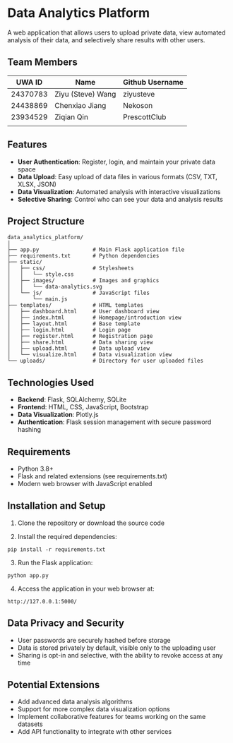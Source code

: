# Data Analytics Platform

A web application that allows users to upload private data, view automated analysis of their data, and selectively share results with other users.

## Team Members

| UWA ID   | Name | Github Username         |
|----------|----------|-----------------|
| 24370783   | Ziyu (Steve) Wang       | ziyusteve   |
| 24438869   | Chenxiao Jiang          |Nekoson   |
| 23934529   | Ziqian Qin          | PrescottClub   |
|   |       |   |

## Features

- **User Authentication**: Register, login, and maintain your private data space
- **Data Upload**: Easy upload of data files in various formats (CSV, TXT, XLSX, JSON)
- **Data Visualization**: Automated analysis with interactive visualizations
- **Selective Sharing**: Control who can see your data and analysis results

## Project Structure

```
data_analytics_platform/
│
├── app.py                 # Main Flask application file
├── requirements.txt       # Python dependencies
├── static/               
│   ├── css/               # Stylesheets
│   │   └── style.css     
│   ├── images/            # Images and graphics
│   │   └── data-analytics.svg
│   └── js/                # JavaScript files
│       └── main.js
├── templates/             # HTML templates
│   ├── dashboard.html     # User dashboard view
│   ├── index.html         # Homepage/introduction view
│   ├── layout.html        # Base template
│   ├── login.html         # Login page
│   ├── register.html      # Registration page
│   ├── share.html         # Data sharing view
│   ├── upload.html        # Data upload view
│   └── visualize.html     # Data visualization view
└── uploads/               # Directory for user uploaded files
```

## Technologies Used

- **Backend**: Flask, SQLAlchemy, SQLite
- **Frontend**: HTML, CSS, JavaScript, Bootstrap
- **Data Visualization**: Plotly.js
- **Authentication**: Flask session management with secure password hashing

## Requirements

- Python 3.8+
- Flask and related extensions (see requirements.txt)
- Modern web browser with JavaScript enabled

## Installation and Setup

1. Clone the repository or download the source code

2. Install the required dependencies:
```
pip install -r requirements.txt
```

3. Run the Flask application:
```
python app.py
```

4. Access the application in your web browser at:
```
http://127.0.0.1:5000/
```

## Data Privacy and Security

- User passwords are securely hashed before storage
- Data is stored privately by default, visible only to the uploading user
- Sharing is opt-in and selective, with the ability to revoke access at any time

## Potential Extensions

- Add advanced data analysis algorithms
- Support for more complex data visualization options
- Implement collaborative features for teams working on the same datasets
- Add API functionality to integrate with other services
